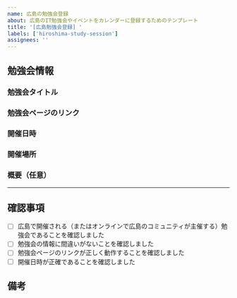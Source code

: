 ```yaml
---
name: 広島の勉強会登録
about: 広島のIT勉強会やイベントをカレンダーに登録するためのテンプレート
title: '[広島勉強会登録] '
labels: ['hiroshima-study-session']
assignees: ''
---
```


## 勉強会情報

### 勉強会タイトル
<!-- 勉強会の正式名称を記入してください -->


### 勉強会ページのリンク
<!-- connpassやDoorkeeperなどのイベントページのURLを記入してください -->


### 開催日時
<!-- 開催日時を以下の形式で記入してください -->
<!-- 例: 2024年7月15日（月） 19:00-21:00 -->


### 開催場所
<!-- 広島市内の会場名、住所、またはオンライン開催の場合は「オンライン」と記入 -->
<!-- 例: 広島市中区○○ビル、オンライン（Zoom）など -->


### 概要（任意）
<!-- 勉強会の内容や対象者などの簡単な説明 -->
<!-- 広島のエンジニアコミュニティに関連する内容であることを確認してください -->


---

## 確認事項
- [ ] 広島で開催される（またはオンラインで広島のコミュニティが主催する）勉強会であることを確認しました
- [ ] 勉強会の情報に間違いがないことを確認しました
- [ ] 勉強会ページのリンクが正しく動作することを確認しました
- [ ] 開催日時が正確であることを確認しました

## 備考
<!-- その他、特記事項があれば記入してください -->
